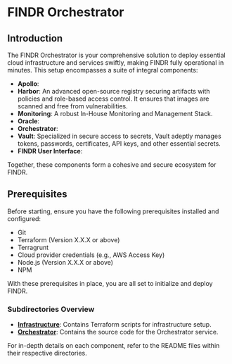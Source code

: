 # FINDR Orchestrator

## Introduction

The FINDR Orchestrator is your comprehensive solution to deploy essential cloud infrastructure and services swiftly, making FINDR fully operational in minutes. This setup encompasses a suite of integral components:

- **Apollo**:
- **Harbor**: An advanced open-source registry securing artifacts with policies and role-based access control. It ensures that images are scanned and free from vulnerabilities.
- **Monitoring**: A robust In-House Monitoring and Management Stack.
- **Oracle**:
- **Orchestrator**:
- **Vault**: Specialized in secure access to secrets, Vault adeptly manages tokens, passwords, certificates, API keys, and other essential secrets.
- **FINDR User Interface**: 

Together, these components form a cohesive and secure ecosystem for FINDR.

## Prerequisites

Before starting, ensure you have the following prerequisites installed and configured:
- Git
- Terraform (Version X.X.X or above)
- Terragrunt
- Cloud provider credentials (e.g., AWS Access Key)
- Node.js (Version X.X.X or above)
- NPM

With these prerequisites in place, you are all set to initialize and deploy FINDR.

### Subdirectories Overview

- **[Infrastructure](./findr_orchestrator/infrastructure/README.md)**: Contains Terraform scripts for infrastructure setup.
- **[Orchestrator](./findr_orchestrator/orchestrator/README.md)**: Contains the source code for the Orchestrator service.

For in-depth details on each component, refer to the README files within their respective directories.